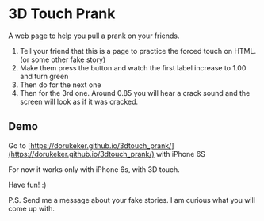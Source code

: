 # 3D Touch Prank

A web page to help you pull a prank on your friends.

1. Tell your friend that this is a page to practice the forced touch on HTML. (or some other fake story)
2. Make them press the button and watch the first label increase to 1.00 and turn green
3. Then do for the next one
4. Then for the 3rd one. Around 0.85 you will hear a crack sound and the screen will look as if it was cracked.

## Demo
Go to [https://dorukeker.github.io/3dtouch_prank/](https://dorukeker.github.io/3dtouch_prank/) with iPhone 6S

For now it works only with iPhone 6s, with 3D touch.

Have fun! :)

P.S. Send me a message about your fake stories. I am curious what you will come up with.
